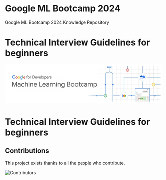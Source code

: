# Google ML Bootcamp 2024

Google ML Bootcamp 2024 Knowledge Repository

# Technical Interview Guidelines for beginners

<div align="center">
  <img src="/assets/img/Group.jpg" alt="Group Image" />
</div>

# Technical Interview Guidelines for beginners

## Contributions

This project exists thanks to all the people who contribute.

![Contributors](https://readme-contributors.now.sh/hoon0303/MYFUME?extension=jpg&width=400&aspectRatio=3)
